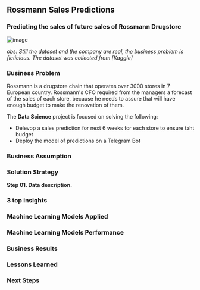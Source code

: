 ## Rossmann Sales Predictions

### Predicting the sales of future sales of Rossmann Drugstore

![image](https://user-images.githubusercontent.com/110186368/206006636-6f17e11b-a0fd-47f6-a5bc-5da45760bc87.png)

*obs: Still the dataset and the company are real, the business problem is ficticious. The dataset was collected from [Kaggle]*


### Business Problem

  Rossmann is a drugstore chain that operates over 3000 stores in 7 European country. Rossmann's CFO required from the managers a forecast of the sales of each store, because he needs to assure that will have enough budget to make the renovation of them. 
  
  The **Data Science** project is focused on solving the following: 
  
  * Delevop a sales prediction for next 6 weeks for each store to ensure taht budget 
  * Deploy the model of predictions on a Telegram Bot
 

### Business Assumption


### Solution Strategy

**Step 01. Data description.**

### 3 top insights 


### Machine Learning Models Applied


### Machine Learning Models Performance   


### Business Results


### Lessons Learned


### Next Steps
